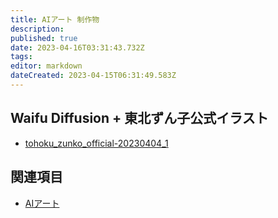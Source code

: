 ```yaml
---
title: AIアート 制作物
description: 
published: true
date: 2023-04-16T03:31:43.732Z
tags: 
editor: markdown
dateCreated: 2023-04-15T06:31:49.583Z
---
```


## Waifu Diffusion + 東北ずん子公式イラスト

- [tohoku_zunko_official-20230404_1](/aiart_works/tohoku_zunko_official-20230404_1)

## 関連項目

- [AIアート](/aiart)
